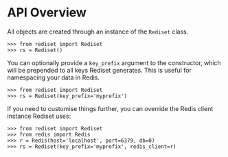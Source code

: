 # API Overview

All objects are created through an instance of the `Rediset` class.

    >>> from rediset import Rediset
    >>> rs = Rediset()

You can optionally provide a `key_prefix` argument to the constructor,
which will be prepended to all keys Rediset generates. This is useful for
namespacing your data in Redis.

    >>> from rediset import Rediset
    >>> rs = Rediset(key_prefix='myprefix')

If you need to customise things further, you can override the Redis client
instance Rediset uses:

    >>> from rediset import Rediset
    >>> from redis import Redis
    >>> r = Redis(host='localhost', port=6379, db=0)
    >>> rs = Rediset(key_prefix='myprefix', redis_client=r)
